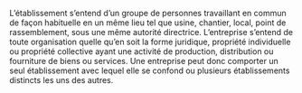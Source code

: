 L’établissement s’entend d’un groupe de personnes travaillant en commun de façon habituelle en un même lieu tel que usine, chantier, local, point de rassemblement, sous une même autorité directrice.
L’entreprise s’entend de toute organisation quelle qu’en soit la forme juridique, propriété individuelle ou propriété collective ayant une activité de production, distribution ou fourniture de biens ou services. Une entreprise peut donc comporter un seul établissement avec lequel elle se confond ou plusieurs établissements distincts les uns des autres.
